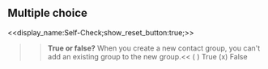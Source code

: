 ## Multiple choice
<<display_name:Self-Check;show_reset_button:true;>>
>><b>True or false?</b> When you create a new contact group, you can't add an existing group to the new group.<<
( ) True
(x) False

